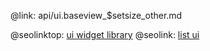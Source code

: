 @link: api/ui.baseview_$setsize_other.md

@seolinktop: [ui widget library](https://webix.com)
@seolink: [list ui](https://webix.com/widget/list/)